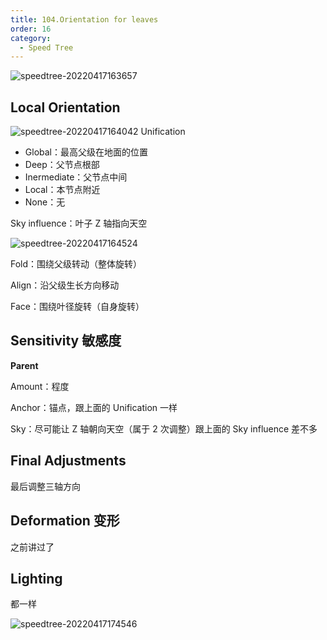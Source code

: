 ```yaml
---
title: 104.Orientation for leaves
order: 16
category:
  - Speed Tree
---
```

![speedtree-20220417163657](/assets/SpeedTree-20220417163657.png)

## Local Orientation



![speedtree-20220417164042](/assets/SpeedTree-20220417164042.png)
Unification

- Global：最高父级在地面的位置
- Deep：父节点根部
- Inermediate：父节点中间
- Local：本节点附近
- None：无

Sky influence：叶子 Z 轴指向天空

![speedtree-20220417164524](/assets/SpeedTree-20220417164524.png)

Fold：围绕父级转动（整体旋转）

Align：沿父级生长方向移动

Face：围绕叶径旋转（自身旋转）

## Sensitivity 敏感度

**Parent**

Amount：程度

Anchor：锚点，跟上面的 Unification 一样

Sky：尽可能让 Z 轴朝向天空（属于 2 次调整）跟上面的 Sky influence 差不多


## Final Adjustments

最后调整三轴方向


## Deformation 变形

[](Speed%20Tree/102.Skin%20for%20leaves.md#Deformation%20%E5%8F%98%E5%BD%A2)

之前讲过了






## Lighting

都一样

![speedtree-20220417174546](/assets/SpeedTree-20220417174546.png)